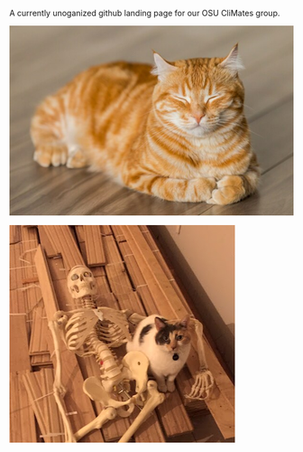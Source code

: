 A currently unoganized github landing page for our OSU CliMates group. 

![needsCatPic](catpic.jpg)

![Needs more cat pics](scylla_with_bones.JPG)
